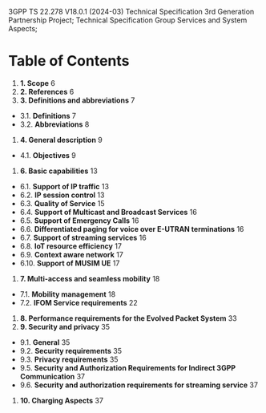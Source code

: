 3GPP TS 22.278 V18.0.1 (2024-03)
Technical Specification
3rd Generation Partnership Project;
Technical Specification Group Services and System Aspects;

# Table of Contents

1. **1. Scope**                                                       6
1. **2. References**                                                  6
1. **3. Definitions and abbreviations**                               7
  - 3.1. **Definitions**                                               7
  - 3.2. **Abbreviations**                                             8
1. **4. General description**                                         9
  - 4.1. **Objectives**                                                9
1. **6. Basic capabilities**                                          13
  - 6.1. **Support of IP traffic**                                     13
  - 6.2. **IP session control**                                        13
  - 6.3. **Quality of Service**                                        15
  - 6.4. **Support of Multicast and Broadcast Services**               16
  - 6.5. **Support of Emergency Calls**                                16
  - 6.6. **Differentiated paging for voice over E-UTRAN terminations** 16
  - 6.7. **Support of streaming services**                             16
  - 6.8. **IoT resource efficiency**                                   17
  - 6.9. **Context aware network**                                     17
  - 6.10. **Support of MUSIM UE**                                      17
1. **7. Multi-access and seamless mobility**                          18
  - 7.1. **Mobility management**                                       18
  - 7.2. **IFOM Service requirements**                                 22
1. **8. Performance requirements for the Evolved Packet System**      33
1. **9. Security and privacy**                                        35
  - 9.1. **General**                                                   35
  - 9.2. **Security requirements**                                     35
  - 9.3. **Privacy requirements**                                      35
  - 9.5. **Security and Authorization Requirements for Indirect 3GPP Communication** 37
  - 9.6. **Security and authorization requirements for streaming service** 37
1. **10. Charging Aspects**                                           37
